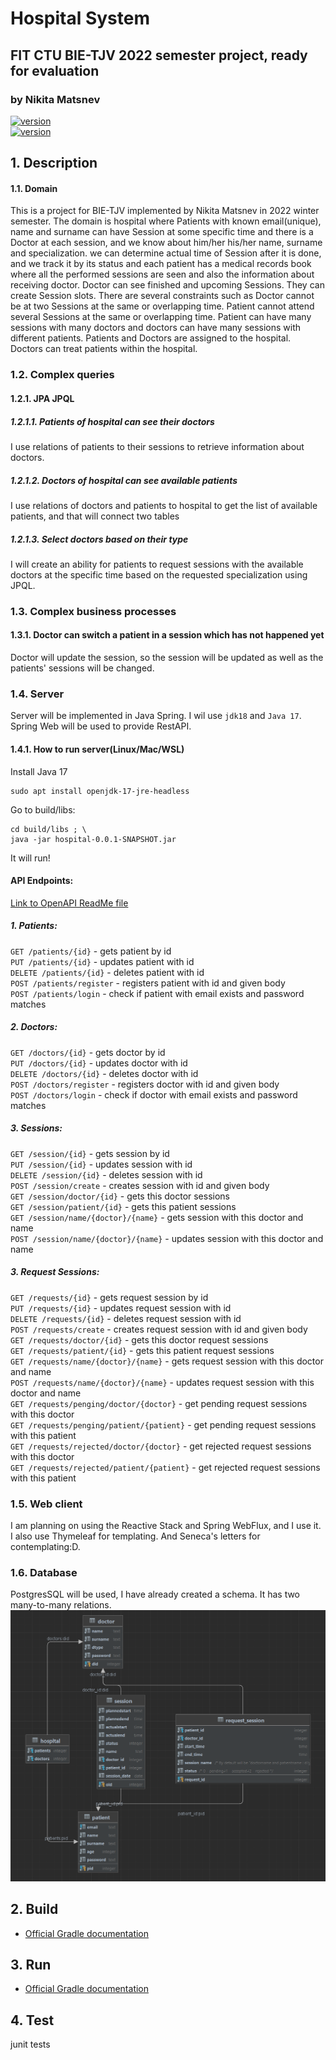 # Hospital System
## FIT CTU BIE-TJV 2022 semester project, ready for evaluation
### by Nikita Matsnev
[![version](https://img.shields.io/badge/version-1.0.0-green.svg)](https://gitlab.fit.cvut.cz/matsnnik/tjvhospital) \
[![version](https://img.shields.io/badge/pipeline-fixed-green.svg)](https://gitlab.fit.cvut.cz/matsnnik/tjvhospital) 


## 1.  Description
#### 1.1. Domain
This is a project for BIE-TJV implemented by Nikita Matsnev in 2022 winter semester.
The domain is hospital where Patients with known email(unique), name and surname can have
Session at some specific time
and there is a Doctor at each session, and we know about him/her his/her name, surname and
specialization. we can determine actual time of Session after it is done, and we track it by its status
and each patient has a medical records book where all the performed sessions are seen and also the information
about receiving doctor. Doctor can see finished and upcoming Sessions. They can create Session slots.
There are several constraints such as Doctor cannot be at two Sessions at the same or overlapping time.
Patient cannot attend several Sessions at the same or overlapping time.
Patient can have many sessions with many doctors and doctors can have many sessions with different patients.
Patients and Doctors are assigned to the hospital. Doctors can treat patients within the hospital.

### 1.2. Complex queries
#### 1.2.1. JPA JPQL
##### 1.2.1.1. Patients of hospital can see their doctors
I use relations of patients to their sessions to retrieve information about doctors.
##### 1.2.1.2. Doctors of hospital can see available patients
I use relations of doctors and patients to hospital to get the list of available patients, and that will connect two tables
##### 1.2.1.3. Select doctors based on their type
I will create an ability for patients to request sessions with the available doctors at the specific time based on the requested specialization using JPQL.

### 1.3. Complex business processes
#### 1.3.1. Doctor can switch a patient in a session which has not happened yet
Doctor will update the session, so the session will be updated as well as the patients' sessions will be changed. 


### 1.4. Server

Server will be implemented in Java Spring. I wil use `jdk18` and `Java 17`. Spring Web will be used
to provide RestAPI.

#### 1.4.1. How to run server(Linux/Mac/WSL)

Install Java 17
```
sudo apt install openjdk-17-jre-headless
```
Go to build/libs:
```
cd build/libs ; \
java -jar hospital-0.0.1-SNAPSHOT.jar
```
It will run!

#### API Endpoints:

[Link to OpenAPI ReadMe file](gen/README.md)

##### 1. Patients:
`GET /patients/{id}` - gets patient by id \
`PUT /patients/{id}` - updates patient with id \
`DELETE /patients/{id}` - deletes patient with id \
`POST /patients/register` - registers patient with id and given body \
`POST /patients/login` - check if patient with email exists and password matches
##### 2. Doctors:
`GET /doctors/{id}` - gets doctor by id \
`PUT /doctors/{id}` - updates doctor with id \
`DELETE /doctors/{id}` - deletes doctor with id \
`POST /doctors/register` - registers doctor with id and given body \
`POST /doctors/login` - check if doctor with email exists and password matches
##### 3. Sessions:
`GET /session/{id}` - gets session by id \
`PUT /session/{id}` - updates session with id \
`DELETE /session/{id}` - deletes session with id \
`POST /session/create` - creates session with id and given body \
`GET /session/doctor/{id}` - gets this doctor sessions \
`GET /session/patient/{id}` - gets this patient sessions \
`GET /session/name/{doctor}/{name}` - gets session with this doctor and name \
`POST /session/name/{doctor}/{name}` - updates session with this doctor and name
##### 3. Request Sessions:
`GET /requests/{id}` - gets request session by id \
`PUT /requests/{id}` - updates request session with id \
`DELETE /requests/{id}` - deletes request session with id \
`POST /requests/create` - creates request session with id and given body \
`GET /requests/doctor/{id}` - gets this doctor request sessions \
`GET /requests/patient/{id}` - gets this patient request sessions \
`GET /requests/name/{doctor}/{name}` - gets request session with this doctor and name \
`POST /requests/name/{doctor}/{name}` - updates request session with this doctor and name \
`GET /requests/penging/doctor/{doctor}` - get pending request sessions with this doctor \
`GET /requests/penging/patient/{patient}` - get pending request sessions with this patient \
`GET /requests/rejected/doctor/{doctor}` - get rejected request sessions with this doctor \
`GET /requests/rejected/patient/{patient}` - get rejected request sessions with this patient 


### 1.5. Web client
I am planning on using the Reactive Stack and Spring WebFlux, and I use it. I also use Thymeleaf for templating. And Seneca's letters for contemplating:D.

### 1.6. Database
PostgresSQL will be used, I have already created a schema. It has two many-to-many relations.
![Scheme](databaseScheme.png)
## 2. Build
* [Official Gradle documentation](https://docs.gradle.org)
## 3. Run
* [Official Gradle documentation](https://docs.gradle.org)
## 4. Test
junit tests
